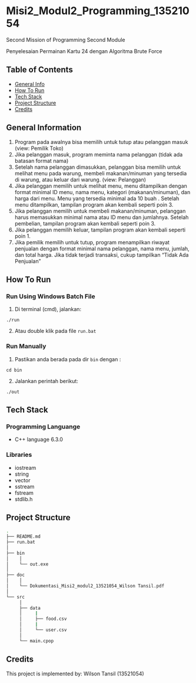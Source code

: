 # Misi2_Modul2_Programming_13521054
Second Mission of Programming Second Module

Penyelesaian Permainan Kartu 24 dengan Algoritma Brute Force

## Table of Contents
* [General Info](#general-information)
* [How To Run](#how-to-run)
* [Tech Stack](#tech-stack)
* [Project Structure](#project-structure)
* [Credits](#credits)

## General Information
1. Program pada awalnya bisa memilih untuk tutup atau pelanggan masuk (view: Pemilik Toko)
2. Jika pelanggan masuk, program meminta nama pelanggan (tidak ada batasan format nama)
3. Setelah nama pelanggan dimasukkan, pelanggan bisa memilih untuk melihat menu pada
warung, membeli makanan/minuman yang tersedia di warung, atau keluar dari warung. (view:
Pelanggan)
4. Jika pelanggan memilih untuk melihat menu, menu ditampilkan dengan format minimal ID
menu, nama menu, kategori (makanan/minuman), dan harga dari menu. Menu yang tersedia
minimal ada 10 buah . Setelah menu ditampilkan, tampilan program akan kembali seperti
poin 3.
5. Jika pelanggan memilih untuk membeli makanan/minuman, pelanggan harus memasukkan
minimal nama atau ID menu dan jumlahnya. Setelah pembelian, tampilan program akan
kembali seperti poin 3.
6. Jika pelanggan memilih keluar, tampilan program akan kembali seperti poin 1.
7. Jika pemilik memilih untuk tutup, program menampilkan riwayat penjualan dengan format
minimal nama pelanggan, nama menu, jumlah, dan total harga. Jika tidak terjadi transaksi,
cukup tampilkan “Tidak Ada Penjualan”


## How To Run
### Run Using Windows Batch File
1. Di terminal (cmd), jalankan:
```shell
./run
```
2. Atau double klik pada file `run.bat`

### Run Manually 
1. Pastikan anda berada pada dir `bin` dengan :
```shell
cd bin
```
2. Jalankan perintah berikut:
```shell
./out
```

## Tech Stack
### Programming Languange
* C++ language 6.3.0

### Libraries
* iostream
* string
* vector
* sstream
* fstream
* stdlib.h

## Project Structure
```bash
.
├── README.md
├── run.bat
│
├── bin
│    │
│    └── out.exe
│
├── doc
│    │
│    └── Dokumentasi_Misi2_modul2_13521054_Wilson Tansil.pdf
│
└── src
     │
     ├── data
     │     |
     │     ├── food.csv
     │     |
     │     └── user.csv
     │     
     └── main.cpop
```

## Credits
This project is implemented by: Wilson Tansil (13521054)
